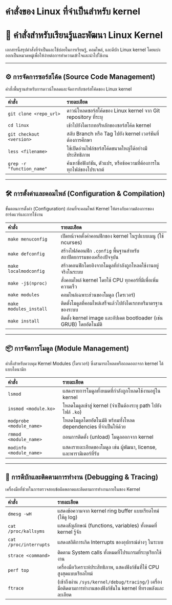 # คำสั่งของ Linux ที่จำเป็นสำหรับ kernel

# 🐧 คำสั่งสำหรับเรียนรู้และพัฒนา Linux Kernel

เอกสารนี้สรุปคำสั่งที่จำเป็นและใช้บ่อยในการเรียนรู้, คอมไพล์, และดีบัก Linux kernel โดยแบ่งออกเป็นหมวดหมู่เพื่อให้ง่ายต่อการทำความเข้าใจและนำไปใช้งาน

---

## ⚙️ การจัดการซอร์สโค้ด (Source Code Management)

คำสั่งพื้นฐานสำหรับการดาวน์โหลดและจัดการกับซอร์สโค้ดของ Linux kernel

| คำสั่ง | รายละเอียด |
| :--- | :--- |
| `git clone <repo_url>` | ดาวน์โหลดซอร์สโค้ดของ Linux kernel จาก Git repository ที่ระบุ |
| `cd linux` | เข้าไปยังไดเรกทอรีหลักของซอร์สโค้ด kernel |
| `git checkout <version>` | สลับ Branch หรือ Tag ไปยัง kernel เวอร์ชันที่ต้องการศึกษา |
| `less <filename>` | ใช้เปิดอ่านไฟล์ซอร์สโค้ดขนาดใหญ่ได้อย่างมีประสิทธิภาพ |
| `grep -r "function_name"` | ค้นหาชื่อฟังก์ชัน, ตัวแปร, หรือข้อความที่ต้องการในทุกไฟล์ของโปรเจกต์ |

---

## 🛠️ การตั้งค่าและคอมไพล์ (Configuration & Compilation)

ขั้นตอนการตั้งค่า (Configuration) ก่อนที่จะคอมไพล์ Kernel ให้ตรงกับความต้องการของฮาร์ดแวร์และการใช้งาน

| คำสั่ง | รายละเอียด |
| :--- | :--- |
| `make menuconfig` | เปิดหน้าจอตั้งค่าคอนฟิกของ kernel ในรูปแบบเมนู (ใช้ ncurses) |
| `make defconfig` | สร้างไฟล์คอนฟิก `.config` พื้นฐานสำหรับสถาปัตยกรรมของเครื่องปัจจุบัน |
| `make localmodconfig` | สร้างคอนฟิกโดยอิงจากโมดูลที่กำลังถูกโหลดใช้งานอยู่จริงในระบบ |
| `make -j$(nproc)` | สั่งคอมไพล์ kernel โดยใช้ CPU ทุกคอร์ที่มีเพื่อเพิ่มความเร็ว |
| `make modules` | คอมไพล์เฉพาะส่วนของโมดูล (ไดรเวอร์) |
| `make modules_install` | ติดตั้งโมดูลที่คอมไพล์เสร็จแล้วไปยังไดเรกทอรีมาตรฐานของระบบ |
| `make install` | ติดตั้ง kernel image และอัปเดต bootloader (เช่น GRUB) โดยอัตโนมัติ |

---

## 📦 การจัดการโมดูล (Module Management)

คำสั่งสำหรับควบคุม Kernel Modules (ไดรเวอร์) ซึ่งสามารถโหลดหรือถอดออกจาก kernel ได้แบบไดนามิก

| คำสั่ง | รายละเอียด |
| :--- | :--- |
| `lsmod` | แสดงรายการโมดูลทั้งหมดที่กำลังถูกโหลดใช้งานอยู่ใน kernel |
| `insmod <module.ko>` | โหลดโมดูลเข้าสู่ kernel (จำเป็นต้องระบุ path ไปยังไฟล์ `.ko`) |
| `modprobe <module_name>` | โหลดโมดูลโดยอัตโนมัติ พร้อมทั้งโหลด dependencies ที่จำเป็นให้ด้วย |
| `rmmod <module_name>` | ถอนการติดตั้ง (unload) โมดูลออกจาก kernel |
| `modinfo <module_name>` | แสดงรายละเอียดของโมดูล เช่น ผู้พัฒนา, license, และพารามิเตอร์ที่รับ |

---

## 🐞 การดีบักและติดตามการทำงาน (Debugging & Tracing)

เครื่องมือที่ช่วยในการตรวจสอบข้อผิดพลาดและติดตามการทำงานภายในของ Kernel

| คำสั่ง | รายละเอียด |
| :--- | :--- |
| `dmesg -wH` | แสดงข้อความจาก kernel ring buffer แบบเรียลไทม์ (ใช้ดู log) |
| `cat /proc/kallsyms` | แสดงสัญลักษณ์ (functions, variables) ทั้งหมดที่ kernel รู้จัก |
| `cat /proc/interrupts` | แสดงสถิติการเกิด Interrupts ของอุปกรณ์ต่างๆ ในระบบ |
| `strace <command>` | ติดตาม System calls ทั้งหมดที่โปรแกรมที่ระบุเรียกใช้งาน |
| `perf top` | เครื่องมือวิเคราะห์ประสิทธิภาพ, แสดงฟังก์ชันที่ใช้ CPU สูงสุดแบบเรียลไทม์ |
| `ftrace` | (เข้าถึงผ่าน `/sys/kernel/debug/tracing/`) เครื่องมือติดตามการทำงานของฟังก์ชันใน kernel ที่ทรงพลังและละเอียด |
